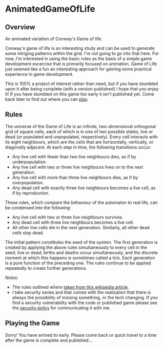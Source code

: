 # AnimatedGameOfLife

## Overview

An animated variation of Conway's Game of life. 

Conway's game of life is an interesting study and can be used to generate some intriging patterns within the grid. I'm not going to go into that here. For now, I'm interested in using the basic rules as the basis of a simple game development excercise that is primarily focused on animation. Game of Life just seemed like a fun an interesting approach for gaining some practical experience in game development.

This is 100% a project of interest rather than need, but if you have stumbled upon it after being complete (with a version published) I hope that you enjoy it! If you have stumbled on this game too early it isn't published yet. Come back later to find out where you can [play](#playing-the-game).

## Rules

The universe of the Game of Life is an infinite, two-dimensional orthogonal grid of square cells, each of which is in one of two possible states, live or dead (or populated and unpopulated, respectively). Every cell interacts with its eight neighbours, which are the cells that are horizontally, vertically, or diagonally adjacent. At each step in time, the following transitions occur:

- Any live cell with fewer than two live neighbours dies, as if by underpopulation.
- Any live cell with two or three live neighbours lives on to the next generation.
- Any live cell with more than three live neighbours dies, as if by overpopulation.
- Any dead cell with exactly three live neighbours becomes a live cell, as if by reproduction.

These rules, which compare the behaviour of the automaton to real life, can be condensed into the following:

- Any live cell with two or three live neighbours survives.
- Any dead cell with three live neighbours becomes a live cell.
- All other live cells die in the next generation. Similarly, all other dead cells stay dead.

The initial pattern constitutes the seed of the system. The first generation is created by applying the above rules simultaneously to every cell in the seed, live or dead; births and deaths occur simultaneously, and the discrete moment at which this happens is sometimes called a tick. Each generation is a pure function of the preceding one. The rules continue to be applied repeatedly to create further generations.

*Notes:* 

- The rules outlined where [taken from this wikipedia article](https://en.wikipedia.org/wiki/Conway%27s_Game_of_Life).
- I take security series and that comes with the realization that there is always the possibility of missing something, or the tech changing. If you find a security vulnerability with the code or published game please see the [security policy](/SECURITY.md) for communicating it with me. 

## Playing the Game

Sorry! You have arrived to early. Please come back or quick travel to a time after the game is complete and published...
